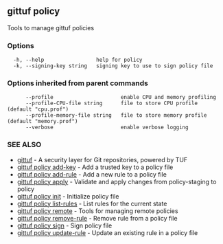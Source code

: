 ## gittuf policy

Tools to manage gittuf policies

### Options

```
  -h, --help                 help for policy
  -k, --signing-key string   signing key to use to sign policy file
```

### Options inherited from parent commands

```
      --profile                      enable CPU and memory profiling
      --profile-CPU-file string      file to store CPU profile (default "cpu.prof")
      --profile-memory-file string   file to store memory profile (default "memory.prof")
      --verbose                      enable verbose logging
```

### SEE ALSO

* [gittuf](gittuf.md)	 - A security layer for Git repositories, powered by TUF
* [gittuf policy add-key](gittuf_policy_add-key.md)	 - Add a trusted key to a policy file
* [gittuf policy add-rule](gittuf_policy_add-rule.md)	 - Add a new rule to a policy file
* [gittuf policy apply](gittuf_policy_apply.md)	 - Validate and apply changes from policy-staging to policy
* [gittuf policy init](gittuf_policy_init.md)	 - Initialize policy file
* [gittuf policy list-rules](gittuf_policy_list-rules.md)	 - List rules for the current state
* [gittuf policy remote](gittuf_policy_remote.md)	 - Tools for managing remote policies
* [gittuf policy remove-rule](gittuf_policy_remove-rule.md)	 - Remove rule from a policy file
* [gittuf policy sign](gittuf_policy_sign.md)	 - Sign policy file
* [gittuf policy update-rule](gittuf_policy_update-rule.md)	 - Update an existing rule in a policy file

